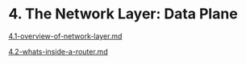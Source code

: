 # 4. The Network Layer: Data Plane

[4.1-overview-of-network-layer.md](4.1-overview-of-network-layer.md "mention")

[4.2-whats-inside-a-router.md](4.2-whats-inside-a-router.md "mention")
